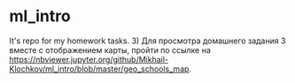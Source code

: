 # ml_intro
It's repo for my homework tasks.
3) Для просмотра домашнего задания 3 вместе с отображением карты, пройти по ссылке на https://nbviewer.jupyter.org/github/Mikhail-Klochkov/ml_intro/blob/master/geo_schools_map.
